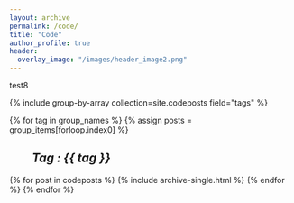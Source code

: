 ```yaml
---
layout: archive
permalink: /code/
title: "Code"
author_profile: true
header:
  overlay_image: "/images/header_image2.png"
---
```


test8

{% include group-by-array collection=site.codeposts field="tags" %}

{% for tag in group_names %}
  {% assign posts = group_items[forloop.index0] %}
  <h2 id="{{ tag | slugify }}"
   class="archive__subtitle"><i style="margin-left: 40px">Tag : {{ tag }}</i></h2>
  {% for post in codeposts %}
    {% include archive-single.html %}
  {% endfor %}
{% endfor %}
